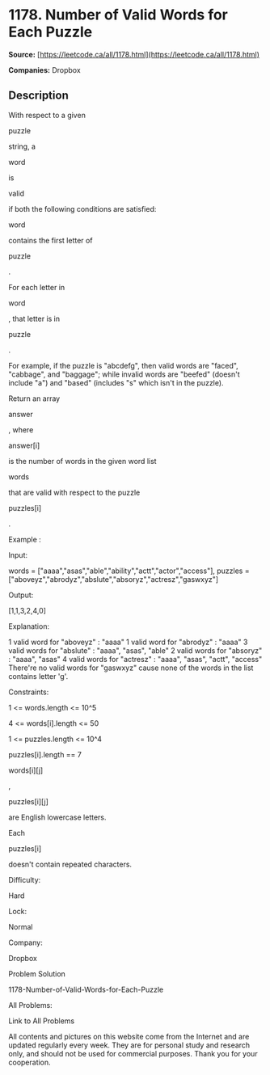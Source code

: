 # 1178. Number of Valid Words for Each Puzzle

**Source:** [https://leetcode.ca/all/1178.html](https://leetcode.ca/all/1178.html)

**Companies:** Dropbox

## Description

With respect to a given

puzzle

string, a

word

is

valid

if
    both the following conditions are satisfied:

word

contains the first letter of

puzzle

.

For each letter in

word

, that letter is in

puzzle

.

For example, if the puzzle is "abcdefg", then valid words are "faced",
            "cabbage", and "baggage"; while invalid words are "beefed"
            (doesn't include "a") and "based" (includes "s" which
            isn't in the puzzle).

Return an array

answer

, where

answer[i]

is the number of words in the
    given word list

words

that are valid with respect to the puzzle

puzzles[i]

.

Example :

Input:

words = ["aaaa","asas","able","ability","actt","actor","access"],
puzzles = ["aboveyz","abrodyz","abslute","absoryz","actresz","gaswxyz"]

Output:

[1,1,3,2,4,0]

Explanation:

1 valid word for "aboveyz" : "aaaa"
1 valid word for "abrodyz" : "aaaa"
3 valid words for "abslute" : "aaaa", "asas", "able"
2 valid words for "absoryz" : "aaaa", "asas"
4 valid words for "actresz" : "aaaa", "asas", "actt", "access"
There're no valid words for "gaswxyz" cause none of the words in the list contains letter 'g'.

Constraints:

1 <= words.length <= 10^5

4 <= words[i].length <= 50

1 <= puzzles.length <= 10^4

puzzles[i].length == 7

words[i][j]

,

puzzles[i][j]

are English lowercase letters.

Each

puzzles[i]

doesn't contain repeated characters.

Difficulty:

Hard

Lock:

Normal

Company:

Dropbox

Problem Solution

1178-Number-of-Valid-Words-for-Each-Puzzle

All Problems:

Link to All Problems

All contents and pictures on this website come from the Internet and are updated regularly every week. They are for personal study and research only, and should not be used for commercial purposes. Thank you for your cooperation.


